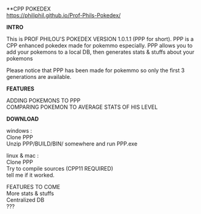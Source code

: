 **CPP POKEDEX  
https://philiphil.github.io/Prof-Phils-Pokedex/


**INTRO**

This is PROF PHILOU'S POKEDEX VERSION 1.0.1.1 (PPP for short).
PPP is a CPP enhanced pokedex made for pokemmo especially.
PPP allows you to add your pokemons to a local DB, then generates stats & stuffs about your pokemons

Please notice that PPP has been made for pokemmo so only the first 3 generations are available.

**FEATURES**

ADDING POKEMONS TO PPP   
COMPARING POKEMON TO AVERAGE STATS OF HIS LEVEL
    
**DOWNLOAD**  

windows :  
Clone PPP  
Unzip PPP/BUILD/BIN/ somewhere and run PPP.exe  

linux & mac :  
Clone PPP  
Try to compile sources (CPP11 REQUIRED)  
tell me if it worked.  

FEATURES TO COME  
More stats & stuffs  
Centralized DB  
???  
